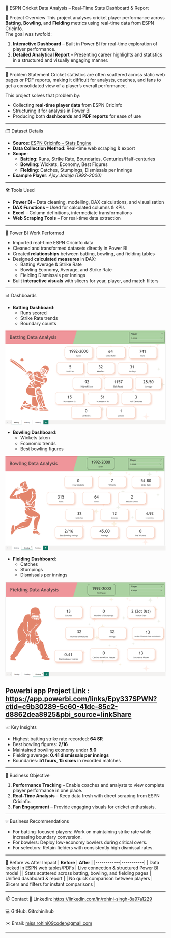 🏏 ESPN Cricket Data Analysis – Real-Time Stats Dashboard & Report

📌 Project Overview
This project analyses cricket player performance across **Batting**, **Bowling**, and **Fielding** metrics using real-time data from ESPN Cricinfo.  
The goal was twofold:
1. **Interactive Dashboard** – Built in Power BI for real-time exploration of player performance.
2. **Detailed Analytical Report** – Presenting career highlights and statistics in a structured and visually engaging manner.

---

🧠 Problem Statement
Cricket statistics are often scattered across static web pages or PDF reports, making it difficult for analysts, coaches, and fans to get a consolidated view of a player’s overall performance.

This project solves that problem by:
- Collecting **real-time player data** from ESPN Cricinfo
- Structuring it for analysis in Power BI
- Producing both **dashboards** and **PDF reports** for ease of use

---

🗂️ Dataset Details
- **Source**: [ESPN Cricinfo – Stats Engine](https://stats.espncricinfo.com/ci/engine/stats/index.html)
- **Data Collection Method**: Real-time web scraping & export
- **Scope**:
  - **Batting**: Runs, Strike Rate, Boundaries, Centuries/Half-centuries
  - **Bowling**: Wickets, Economy, Best Figures
  - **Fielding**: Catches, Stumpings, Dismissals per Innings
- **Example Player**: *Ajay Jadeja (1992–2000)*

---

🛠️ Tools Used
- **Power BI** – Data cleaning, modelling, DAX calculations, and visualisation
- **DAX Functions** – Used for calculated columns & KPIs
- **Excel** – Column definitions, intermediate transformations
- **Web Scraping Tools** – For real-time data extraction

---

🧮 Power BI Work Performed
- Imported real-time ESPN Cricinfo data
- Cleaned and transformed datasets directly in Power BI
- Created **relationships** between batting, bowling, and fielding tables
- Designed **calculated measures** in DAX:
  - Batting Average & Strike Rate
  - Bowling Economy, Average, and Strike Rate
  - Fielding Dismissals per Innings
- Built **interactive visuals** with slicers for year, player, and match filters

---

📊 Dashboards
- **Batting Dashboard**:
  - Runs scored
  - Strike Rate trends
  - Boundary counts

![image Link](https://github.com/Gitrohinihub/ESPN_Cricket_Analysis/blob/766377647dc08177888a3abd3d49dec2bac1f872/Batting.png)

- **Bowling Dashboard**:
  - Wickets taken
  - Economic trends
  - Best bowling figures

 ![image Link](https://github.com/Gitrohinihub/ESPN_Cricket_Analysis/blob/766377647dc08177888a3abd3d49dec2bac1f872/Bowling%20page%20.png)
    
- **Fielding Dashboard**:
  - Catches
  - Stumpings
  - Dismissals per innings

![image Link](https://github.com/Gitrohinihub/ESPN_Cricket_Analysis/blob/766377647dc08177888a3abd3d49dec2bac1f872/Fielding%20Page%20.png)

Powerbi app Project Link : https://app.powerbi.com/links/Epy337SPWN?ctid=c9b30289-5c60-41dc-85c2-d8862dea8925&pbi_source=linkShare
---

📈 Key Insights
- Highest batting strike rate recorded: **64 SR**
- Best bowling figures: **2/16**
- Maintained bowling economy under **5.0**
- Fielding average: **0.41 dismissals per innings**
- Boundaries: **51 fours**, **15 sixes** in recorded matches

---

🎯 Business Objective
1. **Performance Tracking** – Enable coaches and analysts to view complete player performance in one place.
2. **Real-Time Analysis** – Keep data fresh with direct scraping from ESPN Cricinfo.
3. **Fan Engagement** – Provide engaging visuals for cricket enthusiasts.

---

💡 Business Recommendations
- For batting-focused players: Work on maintaining strike rate while increasing boundary conversion.
- For bowlers: Deploy low-economy bowlers during critical overs.
- For selectors: Retain fielders with consistently high dismissal rates.

---

🔄 Before vs After Impact
| **Before** | **After** |
|------------|-----------|
| Data locked in ESPN web tables/PDFs | Live connection & structured Power BI model |
| Stats scattered across batting, bowling, and fielding pages | Unified dashboard & report |
| No quick comparison between players | Slicers and filters for instant comparisons |

---

📫 Contact
💼 LinkedIn: https://linkedin.com/in/rohini-singh-8a97a1229

💻 GitHub: Gitrohinihub

✉️ Email: miss.rohini09coder@gmail.com










---
